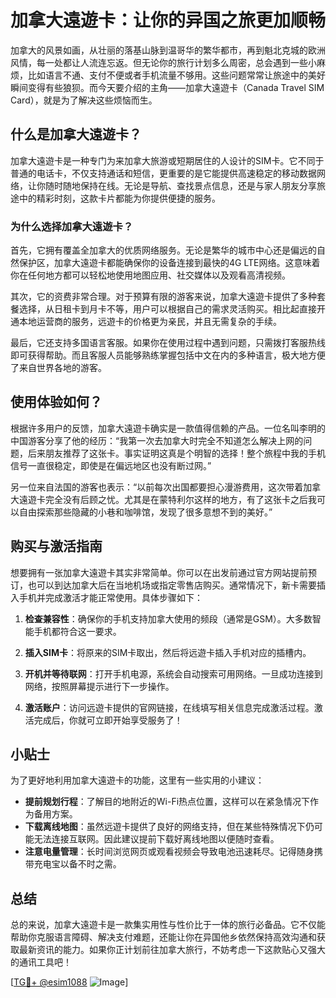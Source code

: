 # 加拿大遠遊卡：让你的异国之旅更加顺畅

加拿大的风景如画，从壮丽的落基山脉到温哥华的繁华都市，再到魁北克城的欧洲风情，每一处都让人流连忘返。但无论你的旅行计划多么周密，总会遇到一些小麻烦，比如语言不通、支付不便或者手机流量不够用。这些问题常常让旅途中的美好瞬间变得有些狼狈。而今天要介绍的主角——加拿大遠遊卡（Canada Travel SIM Card），就是为了解决这些烦恼而生。

## 什么是加拿大遠遊卡？

加拿大遠遊卡是一种专门为来加拿大旅游或短期居住的人设计的SIM卡。它不同于普通的电话卡，不仅支持通话和短信，更重要的是它能提供高速稳定的移动数据网络，让你随时随地保持在线。无论是导航、查找景点信息，还是与家人朋友分享旅途中的精彩时刻，这款卡片都能为你提供便捷的服务。

### 为什么选择加拿大遠遊卡？

首先，它拥有覆盖全加拿大的优质网络服务。无论是繁华的城市中心还是偏远的自然保护区，加拿大遠遊卡都能确保你的设备连接到最快的4G LTE网络。这意味着你在任何地方都可以轻松地使用地图应用、社交媒体以及观看高清视频。

其次，它的资费非常合理。对于预算有限的游客来说，加拿大遠遊卡提供了多种套餐选择，从日租卡到月卡不等，用户可以根据自己的需求灵活购买。相比起直接开通本地运营商的服务，远遊卡的价格更为亲民，并且无需复杂的手续。

最后，它还支持多国语言客服。如果你在使用过程中遇到问题，只需拨打客服热线即可获得帮助。而且客服人员能够熟练掌握包括中文在内的多种语言，极大地方便了来自世界各地的游客。

## 使用体验如何？

根据许多用户的反馈，加拿大遠遊卡确实是一款值得信赖的产品。一位名叫李明的中国游客分享了他的经历：“我第一次去加拿大时完全不知道怎么解决上网的问题，后来朋友推荐了这张卡。事实证明这真是个明智的选择！整个旅程中我的手机信号一直很稳定，即使是在偏远地区也没有断过网。”

另一位来自法国的游客也表示：“以前每次出国都要担心漫游费用，这次带着加拿大遠遊卡完全没有后顾之忧。尤其是在蒙特利尔这样的地方，有了这张卡之后我可以自由探索那些隐藏的小巷和咖啡馆，发现了很多意想不到的美好。”

## 购买与激活指南

想要拥有一张加拿大遠遊卡其实非常简单。你可以在出发前通过官方网站提前预订，也可以到达加拿大后在当地机场或指定零售店购买。通常情况下，新卡需要插入手机并完成激活才能正常使用。具体步骤如下：

1. **检查兼容性**：确保你的手机支持加拿大使用的频段（通常是GSM）。大多数智能手机都符合这一要求。
   
2. **插入SIM卡**：将原来的SIM卡取出，然后将远遊卡插入手机对应的插槽内。

3. **开机并等待联网**：打开手机电源，系统会自动搜索可用网络。一旦成功连接到网络，按照屏幕提示进行下一步操作。

4. **激活账户**：访问远遊卡提供的官网链接，在线填写相关信息完成激活过程。激活完成后，你就可立即开始享受服务了！

## 小贴士

为了更好地利用加拿大遠遊卡的功能，这里有一些实用的小建议：

- **提前规划行程**：了解目的地附近的Wi-Fi热点位置，这样可以在紧急情况下作为备用方案。
- **下载离线地图**：虽然远遊卡提供了良好的网络支持，但在某些特殊情况下仍可能无法连接互联网。因此建议提前下载好离线地图以便随时查看。
- **注意电量管理**：长时间浏览网页或观看视频会导致电池迅速耗尽。记得随身携带充电宝以备不时之需。

## 总结

总的来说，加拿大遠遊卡是一款集实用性与性价比于一体的旅行必备品。它不仅能帮助你克服语言障碍、解决支付难题，还能让你在异国他乡依然保持高效沟通和获取最新资讯的能力。如果你正计划前往加拿大旅行，不妨考虑一下这款贴心又强大的通讯工具吧！

[[TG💪+ @esim1088](https://t.me/s/esim1088) ![Image](https://i.postimg.cc/4NQfJmqS/Snipaste-2025-05-13-00-14-12.png)]